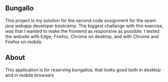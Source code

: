 ## Bungallo

This project is my solution for the second code assignment for the epam java webapp developer bootcamp.
The biggest challange with this exercise, was that I wanted to make the frontend as responsive as possible.
I tested the website with Edge, Firefox, Chrome on desktop, and with Chrome and Firefox on mobile.

## About

This application is for reserving bungallos, that looks good both in desktop and in mobile browsers
